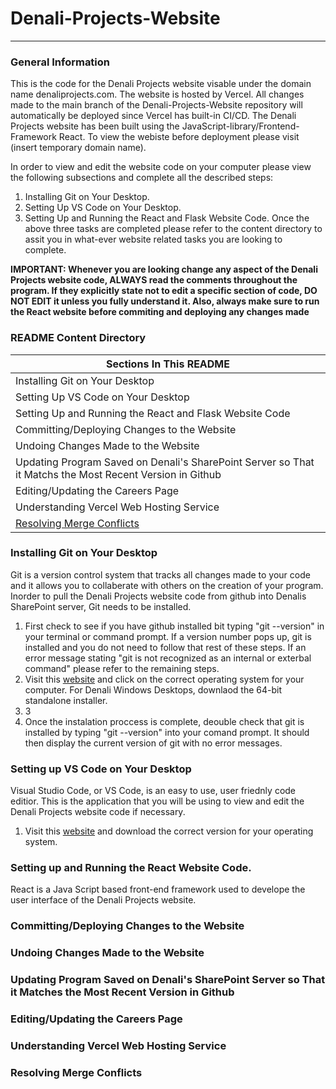 # Denali-Projects-Website
***
### General Information
This is the code for the Denali Projects website visable under the domain name denaliprojects.com. The website is hosted by Vercel. All changes made to the main branch of the Denali-Projects-Website repository will automatically be deployed since Vercel has built-in CI/CD. The Denali Projects website has been built using the JavaScript-library/Frontend-Framework React. To view the webiste before deployment please visit (insert temporary domain name).

In order to view and edit the website code on your computer please view the following subsections and complete all the described steps:
1. Installing Git on Your Desktop.
2. Setting Up VS Code on Your Desktop.
3. Setting Up and Running the React and Flask Website Code.
Once the above three tasks are completed please refer to the content directory to assit you in what-ever website related tasks you are looking to complete.

**IMPORTANT: Whenever you are looking change any aspect of the Denali Projects website code, ALWAYS read the comments throughout the program. If they explicitly state not to edit a specific section of code, DO NOT EDIT it unless you fully understand it. Also, always make sure to run the React website before commiting and deploying any changes made**
### README Content Directory

|Sections In This README| 
|--------------------|
|Installing Git on Your Desktop|
|Setting Up VS Code on Your Desktop|
|Setting Up and Running the React and Flask Website Code |
|Committing/Deploying Changes to the Website|
|Undoing Changes Made to the Website|
|Updating Program Saved on Denali's SharePoint Server so That it Matchs the Most Recent Version in Github|
|Editing/Updating the Careers Page |
|Understanding Vercel Web Hosting Service|
|[Resolving Merge Conflicts](https://github.com/deankirkby/Denali-Projects-Website/blob/main/README.md#resolving-merge-conflicts)|


### Installing Git on Your Desktop
Git is a version control system that tracks all changes made to your code and it allows you to collaberate with others on the creation of your program. Inorder to pull the Denali Projects website code from github into Denalis SharePoint server, Git needs to be installed. 
1. First check to see if you have github installed bit typing "git --version" in your terminal or command prompt. If a version number pops up, git is installed and you do not need to follow that rest of these steps. If an error message stating "git is not recognized as an internal or exterbal command" please refer to the remaining steps.
2. Visit this [website](https://git-scm.com/downloads) and click on the correct operating system for your computer. For Denali Windows Desktops, downlaod the 64-bit standalone installer.
3. 3
4. Once the instalation proccess is complete, deouble check that git is installed by typing "git --version" into your comand prompt. It should then display the current version of git with no error messages. 

### Setting up VS Code on Your Desktop
Visual Studio Code, or VS Code, is an easy to use, user friednly code editior. This is the application that you will be using to view and edit the Denali Projects website code if necessary. 
1. Visit this [website](https://code.visualstudio.com/download) and download the correct version for your operating system.

### Setting up and Running the React Website Code. 
React is a Java Script based front-end framework used to develope the user interface of the Denali Projects website. 

### Committing/Deploying Changes to the Website

### Undoing Changes Made to the Website

### Updating Program Saved on Denali's SharePoint Server so That it Matches the Most Recent Version in Github

### Editing/Updating the Careers Page

### Understanding Vercel Web Hosting Service

### Resolving Merge Conflicts
